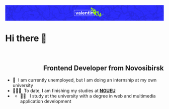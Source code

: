 <img src="./images/logo.png" alt="siberiacancode" align="center"/>

<h1 align="left">Hi there 👋</h1>

<br>

<h2 align="right">Frontend Developer from Novosibirsk</h2>

- 💼 &nbsp;I am currently unemployed, but I am doing an internship at my own university
- 👨🏻‍🎓 &nbsp;To date, I am finishing my studies at **[NGUEU](https://nsuem.ru/index.php)**
- - 👨‍💻 &nbsp; I study at the university with a degree in web and multimedia application development

<br>
<!--
**vlnt-trsv/vlnt-trsv** is a ✨ _special_ ✨ repository because its `README.md` (this file) appears on your GitHub profile.

Here are some ideas to get you started:

- 🔭 I’m currently working on ...
- 🌱 I’m currently learning ...
- 👯 I’m looking to collaborate on ...
- 🤔 I’m looking for help with ...
- 💬 Ask me about ...
- 📫 How to reach me: ...
- 😄 Pronouns: ...
- ⚡ Fun fact: ...
  -->
